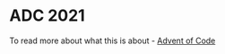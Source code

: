 # ADC 2021

To read more about what this is about - [Advent of Code](https://adventofcode.com/2021/about)